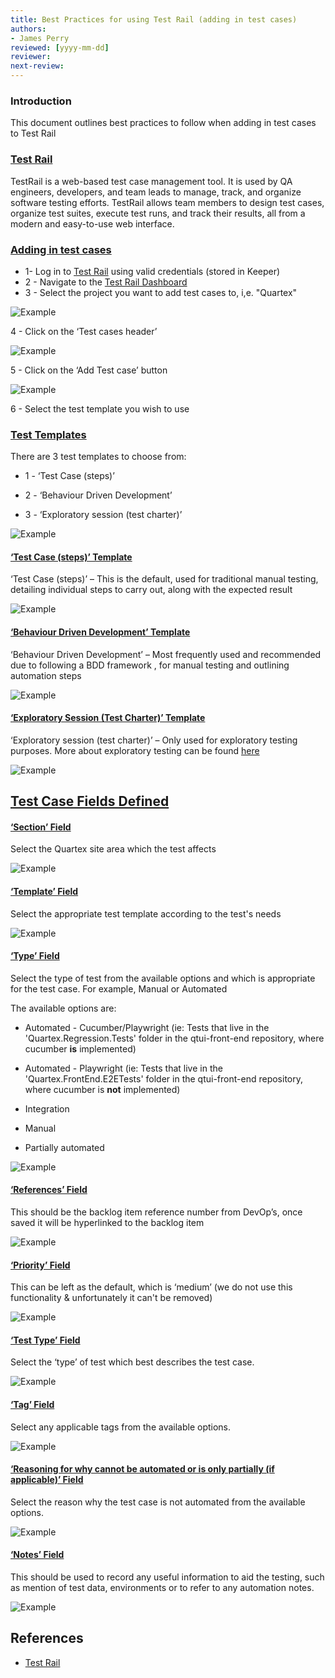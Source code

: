 ```yaml
---
title: Best Practices for using Test Rail (adding in test cases)
authors: 
- James Perry
reviewed: [yyyy-mm-dd]
reviewer:
next-review: 
---
```


### Introduction
This document outlines best practices to follow when adding in test cases to Test Rail

### <u>Test Rail</u>
TestRail is a web-based test case management tool. It is used by QA engineers, developers, and team leads to manage, track, and organize software testing efforts. TestRail allows team members to design test cases, organize test suites, execute test runs, and track their results, all from a modern and easy-to-use web interface. 

### <u>Adding in test cases</u>

- 1- Log in to [Test Rail](https://ampd.testrail.io) using valid credentials (stored in Keeper)
- 2 - Navigate to the [Test Rail Dashboard](https://ampd.testrail.io/index.php?/dashboard)
- 3 - Select the project you want to add test cases to, i,e. "Quartex"

![Example](quartex-project.png)      

4 - Click on the ‘Test cases header’

![Example](test-case-header.png)  

5 - Click on the ‘Add Test case’ button

![Example](add-test-case.png)  

6 - Select the test template you wish to use

### <u>Test Templates</u>

There are 3 test templates to choose from:

- 1 - ‘Test Case (steps)’

- 2 - ‘Behaviour Driven Development’ 

- 3 -  ‘Exploratory session (test charter)’ 
    
![Example](templates.png) 

#### <u>‘Test Case (steps)’ Template</u>

‘Test Case (steps)’ –  This is the default, used for traditional manual testing, detailing individual steps to carry out, along with the expected result

![Example](test-case-steps-template.png) 

#### <u>‘Behaviour Driven Development’ Template</u>

‘Behaviour Driven Development’ – Most frequently used and recommended due to following a BDD framework , for manual testing and outlining automation steps

![Example](bdd-template.png) 

#### <u>‘Exploratory Session (Test Charter)’ Template</u>

‘Exploratory session (test charter)’ – Only used for exploratory testing purposes. More about exploratory testing can be found [here](../../../../Exploratory-Testing.md)  

![Example](exploratory-template.png) 


## <u>Test Case Fields Defined</u>

#### <u>‘Section’ Field</u>

Select the Quartex site area which the test affects

![Example](section-field.png) 

#### <u>‘Template’ Field</u>

Select the appropriate test template according to the test's needs


![Example](template-field.png) 

#### <u>‘Type’ Field</u>

Select the type of test from the available options and which is appropriate for the test case. For example, Manual or Automated

The available options are:

- Automated - Cucumber/Playwright (ie: Tests that live in the 'Quartex.Regression.Tests' folder in the qtui-front-end repository, where cucumber <b>is</b> implemented)

- Automated - Playwright (ie: Tests that live in the 'Quartex.FrontEnd.E2ETests' folder in the qtui-front-end repository, where cucumber is <b>not</b>  implemented)

- Integration 

- Manual

- Partially automated


![Example](type-field.png) 

#### <u>‘References’ Field</u>

This should be the backlog item reference number from DevOp’s, once saved it will be hyperlinked to the backlog item


![Example](references-field.png) 

#### <u>‘Priority’ Field</u>

This can be left as the default, which is ‘medium’ (we do not use this functionality & unfortunately it can't be removed)


![Example](priority-field.png) 

#### <u>‘Test Type’ Field</u>

Select the ‘type’ of test which best describes the test case. 


![Example](test-type-field.png) 

#### <u>‘Tag’ Field</u>

Select any applicable tags from the available options. 

![Example](tag-field.png) 

#### <u>‘Reasoning for why cannot be automated or is only partially (if applicable)’ Field</u>

Select the reason why the test case is not automated from the available options.

![Example](reasoning-why-field.png) 

#### <u>‘Notes’ Field</u>

This should be used to record any useful information to aid the testing, such as mention of test data, environments or to refer to any automation notes. 

![Example](notes-field.png)  



## References
- [Test Rail](https://ampd.testrail.io/)
